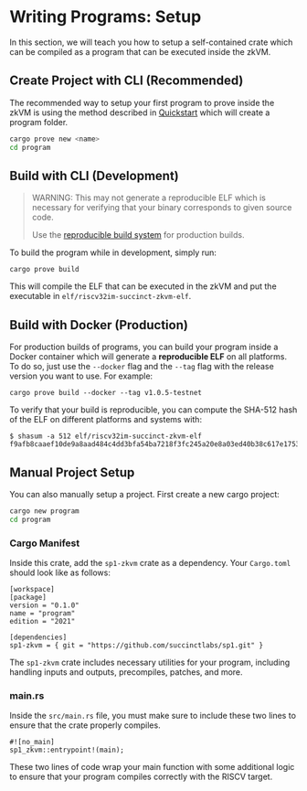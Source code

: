 # Writing Programs: Setup

In this section, we will teach you how to setup a self-contained crate which can be compiled as a program that can be executed inside the zkVM.

## Create Project with CLI (Recommended)

The recommended way to setup your first program to prove inside the zkVM is using the method described in [Quickstart](../getting-started/quickstart.md) which will create a program folder.

```bash
cargo prove new <name>
cd program
```

## Build with CLI (Development)

> WARNING: This may not generate a reproducible ELF which is necessary for verifying that your binary corresponds to given source code.
>
> Use the [reproducible build system](#build-with-docker-production) for production builds.

To build the program while in development, simply run:

```
cargo prove build
```

This will compile the ELF that can be executed in the zkVM and put the executable in `elf/riscv32im-succinct-zkvm-elf`.

## Build with Docker (Production)

For production builds of programs, you can build your program inside a Docker container which will generate a **reproducible ELF** on all platforms. To do so, just use the `--docker` flag and the `--tag` flag with the release version you want to use. For example:

```
cargo prove build --docker --tag v1.0.5-testnet
```

To verify that your build is reproducible, you can compute the SHA-512 hash of the ELF on different platforms and systems with:

```
$ shasum -a 512 elf/riscv32im-succinct-zkvm-elf
f9afb8caaef10de9a8aad484c4dd3bfa54ba7218f3fc245a20e8a03ed40b38c617e175328515968aecbd3c38c47b2ca034a99e6dbc928512894f20105b03a203
```

## Manual Project Setup

You can also manually setup a project. First create a new cargo project:

```bash
cargo new program
cd program
```

### Cargo Manifest

Inside this crate, add the `sp1-zkvm` crate as a dependency. Your `Cargo.toml` should look like as follows:

```rust,noplayground
[workspace]
[package]
version = "0.1.0"
name = "program"
edition = "2021"

[dependencies]
sp1-zkvm = { git = "https://github.com/succinctlabs/sp1.git" }
```

The `sp1-zkvm` crate includes necessary utilities for your program, including handling inputs and outputs,
precompiles, patches, and more.

### main.rs

Inside the `src/main.rs` file, you must make sure to include these two lines to ensure that the crate
properly compiles.

```rust,noplayground
#![no_main]
sp1_zkvm::entrypoint!(main);
```

These two lines of code wrap your main function with some additional logic to ensure that your program compiles correctly with the RISCV target.

